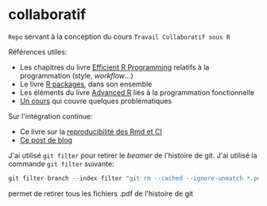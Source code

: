 
<!-- README.md is generated from README.Rmd. Please edit that file -->
collaboratif
============

`Repo` servant à la conception du cours `Travail Collaboratif sous R`

Références utiles:

-   Les chapitres du livre [Efficient R Programming](https://csgillespie.github.io/efficientR/) relatifs à la programmation (style, *workflow*...)
-   Le livre [R packages](http://r-pkgs.had.co.nz/), dans son ensemble
-   Les éléments du livre [Advanced R](https://adv-r.hadley.nz/) liés à la programmation fonctionnelle
-   [Un cours](https://mikoontz.github.io/data-carpentry-week/index.html) qui couvre quelques problématiques

Sur l'intégration continue:

-   Ce livre sur la [reproducibilité des Rmd et CI](https://vickysteeves.gitlab.io/repro-papers/r-markdown-in-reproducible-research.html)
-   [Ce post de blog](https://blog.methodsconsultants.com/posts/developing-r-packages-with-usethis-and-gitlab-ci-part-ii/)

J'ai utilisé `git filter` pour retirer le *beamer* de l'histoire de git. J'ai utilisé la commande `git filter` suivante:

``` r
git filter-branch --index-filter "git rm --cached --ignore-unmatch *.pdf" HEAD
```

permet de retirer tous les fichiers .pdf de l'histoire de git
